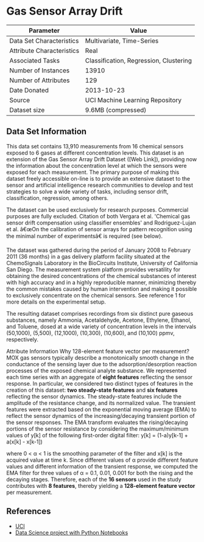 # Gas Sensor Array Drift

| Parameter | Value |
| --- | --- |
| Data Set Characteristics | Multivariate, Time-Series |
| Attribute Characteristics | Real |
| Associated Tasks | Classification, Regression, Clustering |
| Number of Instances | 13910 |
| Number of Attributes | 129 |
| Date Donated | 2013-10-23 |
| Source | UCI Machine Learning Repository |
| Dataset size | 9.6MB (compressed) |

## Data Set Information
This data set contains 13,910 measurements from 16 chemical sensors exposed to 6 gases at different concentration levels. This dataset is an extension of the Gas Sensor Array Drift Dataset ([Web Link]), providing now the information about the concentration level at which the sensors were exposed for each measurement. The primary purpose of making this dataset freely accessible on-line is to provide an extensive dataset to the sensor and artificial intelligence research communities to develop and test strategies to solve a wide variety of tasks, including sensor drift, classification, regression, among others.

The dataset can be used exclusively for research purposes. Commercial purposes are fully excluded. Citation of both Vergara et al. 'Chemical gas sensor drift compensation using classifier ensembles' and Rodriguez-Lujan et al. â€œOn the calibration of sensor arrays for pattern recognition using the minimal number of experimentsâ€ is required (see below).

The dataset was gathered during the period of January 2008 to February 2011 (36 months) in a gas delivery platform facility situated at the ChemoSignals Laboratory in the BioCircuits Institute, University of California San Diego. The measurement system platform provides versatility for obtaining the desired concentrations of the chemical substances of interest with high accuracy and in a highly reproducible manner, minimizing thereby the common mistakes caused by human intervention and making it possible to exclusively concentrate on the chemical sensors. See reference 1 for more details on the experimental setup.

The resulting dataset comprises recordings from six distinct pure gaseous substances, namely Ammonia, Acetaldehyde, Acetone, Ethylene, Ethanol, and Toluene, dosed at a wide variety of concentration levels in the intervals (50,1000), (5,500), (12,1000), (10,300), (10,600), and (10,100) ppmv, respectively.

Attribute Information 
Why 128-element feature vector per measurement? MOX gas sensors typically describe a monotonically smooth change in the conductance of the sensing layer due to the adsorption/desorption reaction processes of the exposed chemical analyte substance. We represented each time series with an aggregate of __eight features__ reflecting the sensor response. In particular, we considered two distinct types of features in the creation of this dataset: __two steady-state features__ and __six features__ reflecting the sensor dynamics. The steady-state features include the amplitude of the resistance change, and its normalized value. The transient features were extracted based on the exponential moving average (EMA) to reflect the sensor dynamics of the increasing/decaying transient portion of the sensor responses. The EMA transform evaluates the rising/decaying portions of the sensor resistance by considering the maximum/minimum values of y[k] of the following first-order digital filter:  y[k] = (1-a)y[k-1] + a(x[k] - x[k-1])     

where 0 < α < 1 is the smoothing parameter of the filter and x[k] is the acquired value at time k. Since different values of α provide different feature values and different information of the transient response, we computed the EMA filter for three values of α = 0.1, 0.01, 0.001 for both the rising and the decaying stages. Therefore, each of the __16 sensors__ used in the study contributes with __8 features__, thereby yielding a __128-element feature vector__ per measurement.

## References
- [UCI](https://archive.ics.uci.edu/ml/datasets/Gas+Sensor+Array+Drift+Dataset+at+Different+Concentrations)
- [Data Science project with Python Notebooks](https://github.com/miltongneto/Gas-Sensor-Array-Drift)

